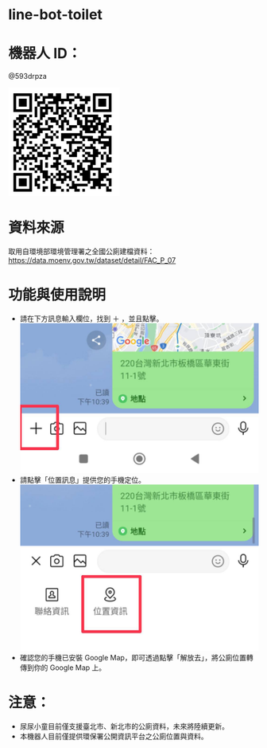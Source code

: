 # line-bot-toilet

# 機器人 ID：

@593drpza

![機器人QRcode](./readme/qr.png)

# 資料來源

取用自環境部環境管理署之全國公廁建檔資料：https://data.moenv.gov.tw/dataset/detail/FAC_P_07

# 功能與使用說明

- 請在下方訊息輸入欄位，找到 ＋ ，並且點擊。
  ![+位置](./references/line歡迎訊息/1.jpg)
- 請點擊「位置訊息」提供您的手機定位。
  ![+位置訊息](./references/line歡迎訊息/2.jpg)
- 確認您的手機已安裝 Google Map，即可透過點擊「解放去」，將公廁位置轉傳到你的 Google Map 上。

# 注意：

- 尿尿小童目前僅支援臺北市、新北市的公廁資料，未來將陸續更新。
- 本機器人目前僅提供環保署公開資訊平台之公廁位置與資料。
